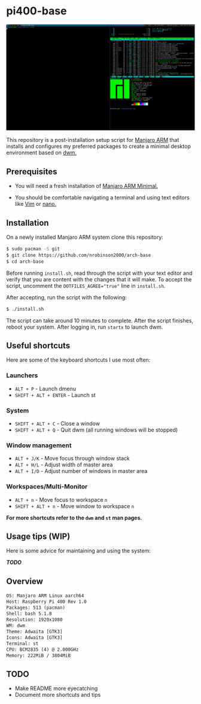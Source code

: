 # pi400-base
![](shots/1.png)

This repository is a post-installation setup script for [Manjaro
ARM](https://wiki.manjaro.org/index.php/Manjaro-ARM) that installs and
configures my preferred packages to create a minimal desktop environment based
on [dwm.](https://dwm.suckless.org)

## Prerequisites

- You will need a fresh installation of [Manjaro ARM
  Minimal.](https://wiki.archlinux.org/index.php/Installation_guide)

- You should be comfortable navigating a terminal and using text editors like
  [Vim](https://wiki.archlinux.org/index.php/Vim) or
  [nano.](https://wiki.archlinux.org/index.php/Nano)

## Installation

On a newly installed Manjaro ARM system clone this repository:

```bash
$ sudo pacman -S git
$ git clone https://github.com/nrobinson2000/arch-base
$ cd arch-base
```

Before running `install.sh`, read through the script with your text editor and
verify that you are content with the changes that it will make. To accept the
script, uncomment the `DOTFILES_AGREE="true"` line in `install.sh`.

After accepting, run the script with the following:

```bash
$ ./install.sh
```

The script can take around 10 minutes to complete. After the script finishes,
reboot your system. After logging in, run `startx` to launch dwm.

## Useful shortcuts

Here are some of the keyboard shortcuts I use most often:

### Launchers
- `ALT + P` - Launch dmenu
- `SHIFT + ALT + ENTER` - Launch st

### System
- `SHIFT + ALT + C` - Close a window
- `SHIFT + ALT + Q` - Quit dwm (all running windows will be stopped)

### Window management
- `ALT + J/K` - Move focus through window stack
- `ALT + H/L` - Adjust width of master area
- `ALT + I/D` - Adjust number of windows in master area

### Workspaces/Multi-Monitor
- `ALT + n` - Move focus to workspace `n`
- `SHIFT + ALT + n` - Move window to workspace `n`

**For more shortcuts refer to the `dwm` and `st` man pages.**

## Usage tips (WIP)

Here is some advice for maintaining and using the system:

***TODO***

## Overview

```
OS: Manjaro ARM Linux aarch64 
Host: Raspberry Pi 400 Rev 1.0 
Packages: 513 (pacman) 
Shell: bash 5.1.8 
Resolution: 1920x1080 
WM: dwm 
Theme: Adwaita [GTK3] 
Icons: Adwaita [GTK3] 
Terminal: st
CPU: BCM2835 (4) @ 2.000GHz 
Memory: 222MiB / 3804MiB 
```

## TODO
- Make README more eyecatching
- Document more shortcuts and tips
